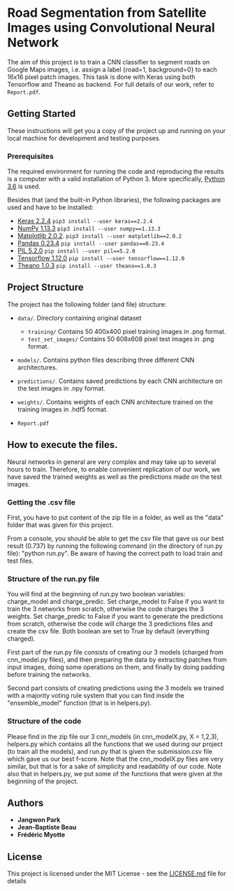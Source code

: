 # Road Segmentation from Satellite Images using Convolutional Neural Network

The aim of this project is to train a CNN classifier to segment roads on Google Maps images, i.e. assign a label {road=1, background=0} to each 16x16 pixel patch images. This task is done with Keras using both Tensorflow and Theano as backend. For full details of our work, refer to `Report.pdf`.

## Getting Started

These instructions will get you a copy of the project up and running on your local machine for development and testing purposes.

### Prerequisites

The required environment for running the code and reproducing the results is a computer with a valid installation of Python 3. More specifically, [Python 3.6](https://docs.python.org/3.6/) is used.

Besides that (and the built-in Python libraries), the following packages are used and have to be installed:

* [Keras 2.2.4](https://keras.io/) `pip3 install --user keras==2.2.4`
* [NumPy 1.13.3](http://www.numpy.org) `pip3 install --user numpy==1.13.3`
* [Matplotlib 2.0.2](https://matplotlib.org). `pip3 install --user matplotlib==2.0.2`
* [Pandas 0.23.4](https://pandas.pydata.org) `pip install --user pandas==0.23.4`
* [PIL 5.2.0](https://pillow.readthedocs.io/en/latest/releasenotes/5.2.0.html) `pip install --user pil==5.2.0`
* [Tensorflow 1.12.0](https://www.tensorflow.org) `pip install --user tensorflow==1.12.0`
* [Theano 1.0.3](http://deeplearning.net/software/theano_versions/dev/library/index.html) `pip install --user theano==1.0.3`

## Project Structure

The project has the following folder (and file) structure:

* `data/`. Directory containing original dataset
    * `training/` Contains 50 400x400 pixel training images in .png format.
    * `test_set_images/` Contains 50 608x608 pixel test images in .png format.

* `models/`. Contains python files describing three different CNN architectures.
* `predictions/`. Contains saved predictions by each CNN architecture on the test images in .npy format.
* `weights/`. Contains weights of each CNN architecture trained on the training images in .hdf5 format.

* `Report.pdf`

## How to execute the files.
Neural networks in general are very complex and may take up to several hours to train. Therefore, to enable convenient replication of our work, we have saved the trained weights as well as the predictions made on the test images.

### Getting the .csv file

First, you have to put content of the zip file in a folder, as well as the "data" folder that was given for this project.

From a console, you should be able to get the csv file that gave us our best result (0.737) by running the following command (in the directory of run.py file): "python run.py". Be aware of having the correct path to load train and test files.

### Structure of the run.py file

You will find at the beginning of run.py two boolean variables: charge_model and charge_predic. Set charge_model to False if you want to train the 3 networks from scratch, otherwise the code charges the 3 weights. Set charge_predic to False if you want to generate the predictions from scratch, otherwise the code will charge the 3 predictions files and create the csv file. Both boolean are set to True by default (everything charged).

First part of the run.py file consists of creating our 3 models (charged from cnn_model.py files), and then preparing the data by extracting patches from input images, doing some operations on them, and finally by doing padding before training the networks.

Second part consists of creating predictions using the 3 models we trained with a majority voting rule system that you can find inside the "ensemble_model" function (that is in helpers.py).

### Structure of the code

Please find in the zip file our 3 cnn_models (in cnn_modelX.py, X = 1,2,3), helpers.py which contains all the functions that we used during our project (to train all the models), and run.py that is given the submission.csv file which gave us our best f-score. Note that the cnn_modelX.py files are very similar, but that is for a sake of simplicity and readability of our code. Note also that in helpers.py, we put some of the functions that were given at the beginning of the project.

## Authors

- **Jangwon Park**
- **Jean-Baptiste Beau**
- **Frédéric Myotte**

## License

This project is licensed under the MIT License - see the [LICENSE.md](LICENSE.md) file for details
